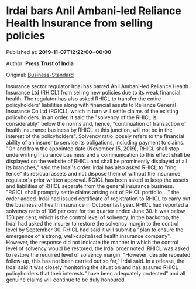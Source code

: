 
# Irdai bars Anil Ambani-led Reliance Health Insurance from selling policies

Published at: **2019-11-07T12:22:00+00:00**

Author: **Press Trust of India**

Original: [Business-Standard](https://www.business-standard.com/article/economy-policy/irdai-bars-anil-ambani-led-reliance-health-insurance-from-selling-policies-119110701262_1.html)

Insurance sector regulator Irdai has barred Anil Ambani-led Reliance Health Insurance Ltd (RHICL) from selling new policies due to its weak financial health.
The regulator has also asked RHICL to transfer the entire policyholders' liabilities along with financial assets to Reliance General Insurance Co Ltd (RGICL), which in turn will settle claims of the existing policyholders.
In an order, it said the "solvency of the RHICL is considerably" below the norms and, hence, "continuation of transaction of health insurance business by RHICL at this junction, will not be in the interest of the policyholders".
Solvency ratio loosely refers to the financial ability of an insurer to service its obligations, including payment to claims.
"On and from the appointed date (November 15, 2019), RHICL shall stop underwriting insurance business and a communication to this effect shall be displayed on the website of RHICL and shall be prominently displayed at all its branches," said the Irdai's order.
Irdai has also asked RHICL to "ring fence" its residual assets and not dispose them of without the insurance regulator's prior written approval.
RGICL has been asked to keep the assets and liabilities of RHICL separate from the general insurance business.
"RGICL shall promptly settle claims arising out of RHICL portfolio...," the order added.
Irdai had issued certificate of registration to RHICL to carry out the business of health insurance in October last year.
RHICL had reported a solvency ratio of 106 per cent for the quarter ended June 30. It was below 150 per cent, which is the control level of solvency.
In the backdrop, the Irdai had asked the insurer to restore the solvency margin to the control level by September 30.
RHICL had said it will submit a "plan to ensure the emergence of a strong, well-capitalised health insurance company".
However, the response did not indicate the manner in which the control level of solvency would be restored, the Irdai order noted.
RHICL was asked to restore the required level of solvency margin. "However, despite repeated follow-up, this has not been carried out so far," Irdai said.
In a release, the Irdai said it was closely monitoring the situation and has assured RHICL policyholders that their interests "have been adequately protected" and all genuine claims will continue to be duly honoured.
